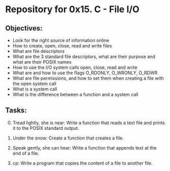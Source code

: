 # Repository for 0x15. C - File I/O


## Objectives:
* Look for the right source of information online
* How to create, open, close, read and write files
* What are file descriptors
* What are the 3 standard file descriptors, what are their purpose and what are their POSIX names
* How to use the I/O system calls open, close, read and write
* What are and how to use the flags O_RDONLY, O_WRONLY, O_RDWR
* What are file permissions, and how to set them when creating a file with the open system call
* What is a system call
* What is the difference between a function and a system call


## Tasks:
0. Tread lightly, she is near: Write a function that reads a text file and prints it to the POSIX standard output.


1. Under the snow: Create a function that creates a file.


2. Speak gently, she can hear: Write a function that appends text at the end of a file.


3. cp: Write a program that copies the content of a file to another file.

